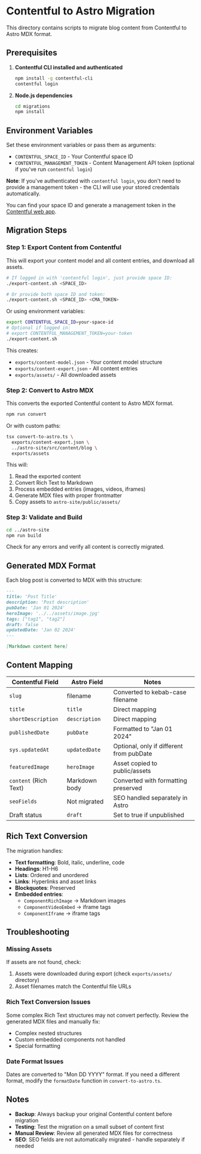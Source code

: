 # Contentful to Astro Migration

This directory contains scripts to migrate blog content from Contentful to Astro MDX format.

## Prerequisites

1. **Contentful CLI installed and authenticated**
   ```bash
   npm install -g contentful-cli
   contentful login
   ```

2. **Node.js dependencies**
   ```bash
   cd migrations
   npm install
   ```

## Environment Variables

Set these environment variables or pass them as arguments:

- `CONTENTFUL_SPACE_ID` - Your Contentful space ID
- `CONTENTFUL_MANAGEMENT_TOKEN` - Content Management API token (optional if you've run `contentful login`)

**Note**: If you've authenticated with `contentful login`, you don't need to provide a management token - the CLI will use your stored credentials automatically.

You can find your space ID and generate a management token in the [Contentful web app](https://app.contentful.com).

## Migration Steps

### Step 1: Export Content from Contentful

This will export your content model and all content entries, and download all assets.

```bash
# If logged in with 'contentful login', just provide space ID:
./export-content.sh <SPACE_ID>

# Or provide both space ID and token:
./export-content.sh <SPACE_ID> <CMA_TOKEN>
```

Or using environment variables:

```bash
export CONTENTFUL_SPACE_ID=your-space-id
# Optional if logged in:
# export CONTENTFUL_MANAGEMENT_TOKEN=your-token
./export-content.sh
```

This creates:
- `exports/content-model.json` - Your content model structure
- `exports/content-export.json` - All content entries
- `exports/assets/` - All downloaded assets

### Step 2: Convert to Astro MDX

This converts the exported Contentful content to Astro MDX format.

```bash
npm run convert
```

Or with custom paths:

```bash
tsx convert-to-astro.ts \
  exports/content-export.json \
  ../astro-site/src/content/blog \
  exports/assets
```

This will:
1. Read the exported content
2. Convert Rich Text to Markdown
3. Process embedded entries (images, videos, iframes)
4. Generate MDX files with proper frontmatter
5. Copy assets to `astro-site/public/assets/`

### Step 3: Validate and Build

```bash
cd ../astro-site
npm run build
```

Check for any errors and verify all content is correctly migrated.

## Generated MDX Format

Each blog post is converted to MDX with this structure:

```markdown
---
title: 'Post Title'
description: 'Post description'
pubDate: 'Jan 01 2024'
heroImage: '../../assets/image.jpg'
tags: ["tag1", "tag2"]
draft: false
updatedDate: 'Jan 02 2024'
---

[Markdown content here]
```

## Content Mapping

| Contentful Field | Astro Field | Notes |
|-----------------|-------------|-------|
| `slug` | filename | Converted to kebab-case filename |
| `title` | `title` | Direct mapping |
| `shortDescription` | `description` | Direct mapping |
| `publishedDate` | `pubDate` | Formatted to "Jan 01 2024" |
| `sys.updatedAt` | `updatedDate` | Optional, only if different from pubDate |
| `featuredImage` | `heroImage` | Asset copied to public/assets |
| `content` (Rich Text) | Markdown body | Converted with formatting preserved |
| `seoFields` | Not migrated | SEO handled separately in Astro |
| Draft status | `draft` | Set to true if unpublished |

## Rich Text Conversion

The migration handles:

- **Text formatting**: Bold, italic, underline, code
- **Headings**: H1-H6
- **Lists**: Ordered and unordered
- **Links**: Hyperlinks and asset links
- **Blockquotes**: Preserved
- **Embedded entries**:
  - `ComponentRichImage` → Markdown images
  - `ComponentVideoEmbed` → iframe tags
  - `ComponentIframe` → iframe tags

## Troubleshooting

### Missing Assets

If assets are not found, check:
1. Assets were downloaded during export (check `exports/assets/` directory)
2. Asset filenames match the Contentful file URLs

### Rich Text Conversion Issues

Some complex Rich Text structures may not convert perfectly. Review the generated MDX files and manually fix:
- Complex nested structures
- Custom embedded components not handled
- Special formatting

### Date Format Issues

Dates are converted to "Mon DD YYYY" format. If you need a different format, modify the `formatDate` function in `convert-to-astro.ts`.

## Notes

- **Backup**: Always backup your original Contentful content before migration
- **Testing**: Test the migration on a small subset of content first
- **Manual Review**: Review all generated MDX files for correctness
- **SEO**: SEO fields are not automatically migrated - handle separately if needed

